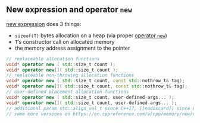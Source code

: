 ## New expression and operator `new`

[new expression](https://en.cppreference.com/w/cpp/language/new) does 3 things:

* <!-- .element: class="fragment fade-in" --> <code>sizeof(T)</code> bytes allocation on a heap (via proper <a href="https://en.cppreference.com/w/cpp/memory/new/operator_new">operator <code>new</code></a>)
* <!-- .element: class="fragment fade-in" --> <code>T</code>’s constructor call on allocated memory
* <!-- .element: class="fragment fade-in" --> the memory address assignment to the pointer

```cpp
// replaceable allocation functions
void* operator new ( std::size_t count );
void* operator new[]( std::size_t count );
// replaceable non-throwing allocation functions
void* operator new ( std::size_t count, const std::nothrow_t& tag);
void* operator new[]( std::size_t count, const std::nothrow_t& tag);
// user-defined placement allocation functions
void* operator new ( std::size_t count, user-defined-args... );
void* operator new[]( std::size_t count, user-defined-args... );
// additional param std::align_val_t since C++17, [[nodiscard]] since C++20
// some more versions on https://en.cppreference.com/w/cpp/memory/new/operator_new
```
<!-- .element: class="fragment fade-in" -->
